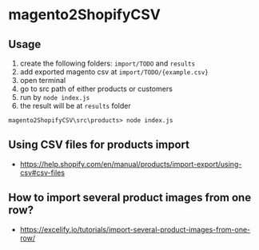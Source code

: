 # magento2ShopifyCSV
## Usage
1. create the following folders: `import/TODO` and `results`
2. add exported magento csv at `import/TODO/{example.csv}`
3. open terminal
4. go to src path of either products or customers
5. run by `node index.js`
6. the result will be at `results` folder
```
magento2ShopifyCSV\src\products> node index.js
```
## Using CSV files for products import
- https://help.shopify.com/en/manual/products/import-export/using-csv#csv-files
## How to import several product images from one row?
- https://excelify.io/tutorials/import-several-product-images-from-one-row/